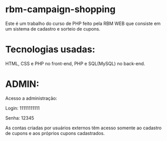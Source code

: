 # rbm-campaign-shopping

Este é um trabalho do curso de PHP feito pela RBM WEB que consiste em um sistema de cadastro e sorteio de cupons.

# Tecnologias usadas:

HTML, CSS e PHP no front-end, PHP e SQL(MySQL) no back-end.

# ADMIN:

Acesso a administração:

Login: 11111111111

Senha: 12345

As contas criadas por usuários externos têm acesso somente ao cadastro de cupons e aos próprios cupons cadastrados.
